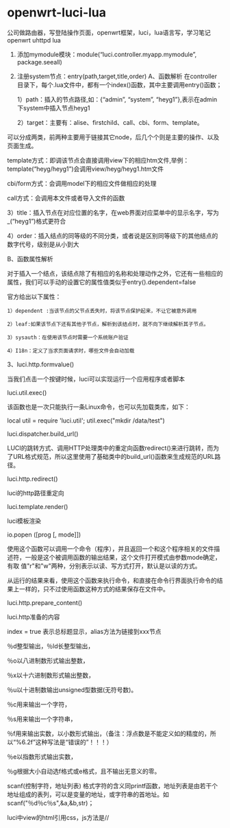 # openwrt-luci-lua
公司做路由器，写登陆操作页面，openwrt框架，luci，lua语言写，学习笔记
openwrt   uhttpd
lua
1. 添加mymodule模块：module(“luci.controller.myapp.mymodule”, package.seeall) 
2. 注册system节点：entry(path,target,title,order) 
  A、函数解析
  在controller目录下，每个.lua文件中，都有一个index()函数，其中主要调用entry()函数；
  
    1）path：插入的节点路径,如：{“admin”, “system”, “heyg1”},表示在admin下system中插入节点heyg1
    
    2）target：主要有：alise、firstchild、call、cbi、form、template。 
    
可以分成两类，前两种主要用于链接其它node，后几个个则是主要的操作、以及页面生成。 

template方式：即调该节点会直接调用view下的相应htm文件,举例：template(“heyg/heyg1”)会调用view/heyg/heyg1.htm文件 

cbi/form方式：会调用model下的相应文件做相应的处理 

call方式：会调用本文件或者导入文件的函数

   3）title：插入节点在对应位置的名字，在web界面对应菜单中的显示名字，写为_(“heyg1”)格式更符合
   
   4）order：插入结点的同等级的不同分类，或者说是区别同等级下的其他结点的数字代号，级别是从小到大
   
  B、函数属性解析
  
对于插入一个结点，该结点除了有相应的名称和处理动作之外，它还有一些相应的属性，我们可以手动的设置它的属性值类似于entry().dependent=false 

官方给出以下属性：

    1）dependent :当该节点的父节点丢失时，将该节点保护起来，不让它被意外调用
    
    2）leaf:如果该节点下还有其他子节点，解析到该结点时，就不向下继续解析其子节点。
    
    3）sysauth：在使用该节点时需要一个系统账户验证
    
    4）I18n：定义了当求页面请求时，哪些文件会自动加载
    
3、luci.http.formvalue()

  当我们点击一个按键时候，luci可以实现运行一个应用程序或者脚本
  
  luci.util.exec()
  
  该函数也是一次只能执行一条Linux命令，也可以先加载类库，如下：
  
  local util = require 'luci.util'; util.exec("mkdir /data/test")
  
  luci.dispatcher.build_url()
  
  LUCI的跳转方式、调用HTTP处理类中的重定向函数redirect()来进行跳转，而为了URL格式规范，所以这里使用了基础类中的build_url()函数来生成规范的URL路径。
  
  luci.http.redirect()
  
  luci的http路径重定向
  
  luci.template.render()
  
  luci模板渲染
  
  io.popen ([prog [, mode]])
  
  使用这个函数可以调用一个命令（程序），并且返回一个和这个程序相关的文件描述符，一般是这个被调用函数的输出结果，这个文件打开模式由参数mode确定，有取   值"r"和"w"两种，分别表示以读、写方式打开，默认是以读的方式。
  
  从运行的结果来看，使用这个函数来执行命令，和直接在命令行界面执行命令的结果上一样的，只不过使用函数这种方式的结果保存在文件中。
  
  luci.http.prepare_content()
  
  luci.http准备的内容
  
  index = true 表示总标题显示，alias方法为链接到xxx节点


％d整型输出，％ld长整型输出，

％o以八进制数形式输出整数，

％x以十六进制数形式输出整数，

％u以十进制数输出unsigned型数据(无符号数)。

％c用来输出一个字符，

％s用来输出一个字符串，

％f用来输出实数，以小数形式输出，（备注：浮点数是不能定义如的精度的，所以“%6.2f”这种写法是“错误的”！！！）

％e以指数形式输出实数，

％g根据大小自动选f格式或e格式，且不输出无意义的零。

scanf(控制字符，地址列表) 
格式字符的含义同printf函数，地址列表是由若干个地址组成的表列，可以是变量的地址，或字符串的首地址。如scanf("％d％c％s",&a,&b,str)；

luci中view的html引用css，js方法是<script type="text/javascript" src="<%=resource%>/cbi.js"></script>//<link rel="stylesheet" type="text/css" media="screen" href="<%=media%>/cascade.css" />
